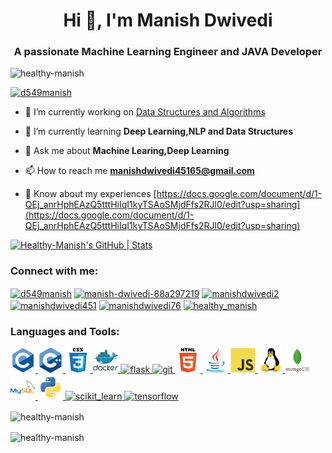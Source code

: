 <h1 align="center">Hi 👋, I'm Manish Dwivedi</h1>
<h3 align="center">A passionate Machine Learning Engineer and JAVA Developer </h3>

<p align="left"> <img src="https://komarev.com/ghpvc/?username=healthy-manish&label=Profile%20views&color=0e75b6&style=flat" alt="healthy-manish" /> </p>

<p align="left"> <a href="https://twitter.com/d549manish" target="blank"><img src="https://img.shields.io/twitter/follow/d549manish?logo=twitter&style=for-the-badge" alt="d549manish" /></a> </p>

- 🔭 I’m currently working on [Data Structures and Algorithms](https://github.com/Healthy-Manish/Data-structures-and-algo)

- 🌱 I’m currently learning **Deep Learning,NLP and Data Structures**

- 💬 Ask me about **Machine Learing,Deep Learning**

- 📫 How to reach me **manishdwivedi45165@gmail.com**

- 📄 Know about my experiences [https://docs.google.com/document/d/1-QEj_anrHphEAzQ5tttHiIqI1kyTSAoSMjdFfs2RJl0/edit?usp=sharing](https://docs.google.com/document/d/1-QEj_anrHphEAzQ5tttHiIqI1kyTSAoSMjdFfs2RJl0/edit?usp=sharing)
  
[![Healthy-Manish's GitHub | Stats](https://stats.quira.sh/Healthy-Manish/github?theme=dark)](https://quira.sh?utm_source=widgets&utm_campaign=Healthy-Manish)

<h3 align="left">Connect with me:</h3>
<p align="left">
<a href="https://twitter.com/d549manish" target="blank"><img align="center" src="https://raw.githubusercontent.com/rahuldkjain/github-profile-readme-generator/master/src/images/icons/Social/twitter.svg" alt="d549manish" height="30" width="40" /></a>
<a href="https://linkedin.com/in/manish-dwivedi-88a297219" target="blank"><img align="center" src="https://raw.githubusercontent.com/rahuldkjain/github-profile-readme-generator/master/src/images/icons/Social/linked-in-alt.svg" alt="manish-dwivedi-88a297219" height="30" width="40" /></a>
<a href="https://kaggle.com/manishdwivedi2" target="blank"><img align="center" src="https://raw.githubusercontent.com/rahuldkjain/github-profile-readme-generator/master/src/images/icons/Social/kaggle.svg" alt="manishdwivedi2" height="30" width="40" /></a>
<a href="https://www.hackerrank.com/manishdwivedi451" target="blank"><img align="center" src="https://raw.githubusercontent.com/rahuldkjain/github-profile-readme-generator/master/src/images/icons/Social/hackerrank.svg" alt="manishdwivedi451" height="30" width="40" /></a>
<a href="https://codeforces.com/profile/manishdwivedi76" target="blank"><img align="center" src="https://raw.githubusercontent.com/rahuldkjain/github-profile-readme-generator/master/src/images/icons/Social/codeforces.svg" alt="manishdwivedi76" height="30" width="40" /></a>
<a href="https://www.leetcode.com/healthy_manish" target="blank"><img align="center" src="https://raw.githubusercontent.com/rahuldkjain/github-profile-readme-generator/master/src/images/icons/Social/leet-code.svg" alt="healthy_manish" height="30" width="40" /></a>
</p>

<h3 align="left">Languages and Tools:</h3>
<p align="left"> <a href="https://www.cprogramming.com/" target="_blank" rel="noreferrer"> <img src="https://raw.githubusercontent.com/devicons/devicon/master/icons/c/c-original.svg" alt="c" width="40" height="40"/> </a> <a href="https://www.w3schools.com/cpp/" target="_blank" rel="noreferrer"> <img src="https://raw.githubusercontent.com/devicons/devicon/master/icons/cplusplus/cplusplus-original.svg" alt="cplusplus" width="40" height="40"/> </a> <a href="https://www.w3schools.com/css/" target="_blank" rel="noreferrer"> <img src="https://raw.githubusercontent.com/devicons/devicon/master/icons/css3/css3-original-wordmark.svg" alt="css3" width="40" height="40"/> </a> <a href="https://www.docker.com/" target="_blank" rel="noreferrer"> <img src="https://raw.githubusercontent.com/devicons/devicon/master/icons/docker/docker-original-wordmark.svg" alt="docker" width="40" height="40"/> </a> <a href="https://flask.palletsprojects.com/" target="_blank" rel="noreferrer"> <img src="https://www.vectorlogo.zone/logos/pocoo_flask/pocoo_flask-icon.svg" alt="flask" width="40" height="40"/> </a> <a href="https://git-scm.com/" target="_blank" rel="noreferrer"> <img src="https://www.vectorlogo.zone/logos/git-scm/git-scm-icon.svg" alt="git" width="40" height="40"/> </a> <a href="https://www.w3.org/html/" target="_blank" rel="noreferrer"> <img src="https://raw.githubusercontent.com/devicons/devicon/master/icons/html5/html5-original-wordmark.svg" alt="html5" width="40" height="40"/> </a> <a href="https://www.java.com" target="_blank" rel="noreferrer"> <img src="https://raw.githubusercontent.com/devicons/devicon/master/icons/java/java-original.svg" alt="java" width="40" height="40"/> </a> <a href="https://developer.mozilla.org/en-US/docs/Web/JavaScript" target="_blank" rel="noreferrer"> <img src="https://raw.githubusercontent.com/devicons/devicon/master/icons/javascript/javascript-original.svg" alt="javascript" width="40" height="40"/> </a> <a href="https://www.linux.org/" target="_blank" rel="noreferrer"> <img src="https://raw.githubusercontent.com/devicons/devicon/master/icons/linux/linux-original.svg" alt="linux" width="40" height="40"/> </a> <a href="https://www.mongodb.com/" target="_blank" rel="noreferrer"> <img src="https://raw.githubusercontent.com/devicons/devicon/master/icons/mongodb/mongodb-original-wordmark.svg" alt="mongodb" width="40" height="40"/> </a> <a href="https://www.mysql.com/" target="_blank" rel="noreferrer"> <img src="https://raw.githubusercontent.com/devicons/devicon/master/icons/mysql/mysql-original-wordmark.svg" alt="mysql" width="40" height="40"/> </a> <a href="https://www.python.org" target="_blank" rel="noreferrer"> <img src="https://raw.githubusercontent.com/devicons/devicon/master/icons/python/python-original.svg" alt="python" width="40" height="40"/> </a> <a href="https://scikit-learn.org/" target="_blank" rel="noreferrer"> <img src="https://upload.wikimedia.org/wikipedia/commons/0/05/Scikit_learn_logo_small.svg" alt="scikit_learn" width="40" height="40"/> </a> <a href="https://www.tensorflow.org" target="_blank" rel="noreferrer"> <img src="https://www.vectorlogo.zone/logos/tensorflow/tensorflow-icon.svg" alt="tensorflow" width="40" height="40"/> </a> </p>

<p><img align="center" src="https://github-readme-stats.vercel.app/api/top-langs?username=healthy-manish&show_icons=true&locale=en&layout=compact" alt="healthy-manish" /></p>

<p><img align="center" src="https://github-readme-streak-stats.herokuapp.com/?user=healthy-manish&" alt="healthy-manish" /></p>

